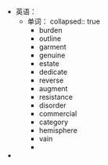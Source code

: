 - 英语：
	- 单词：
	  collapsed:: true
		- burden
		- outline
		- garment
		- genuine
		- estate
		- dedicate
		- reverse
		- augment
		- resistance
		- disorder
		- commercial
		- category
		- hemisphere
		- vain
		-
-